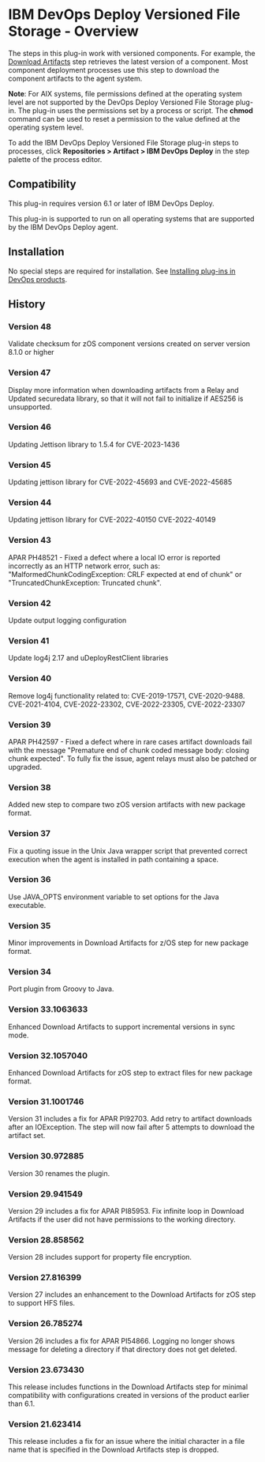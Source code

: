 
# IBM DevOps Deploy Versioned File Storage - Overview


The steps in this plug-in work with versioned components. For example, the [Download Artifacts](steps.md#download-artifacts) step retrieves the latest version of a component. Most component deployment processes use this step to download the component artifacts to the agent system.

**Note**: For AIX systems, file permissions defined at the operating system level are not supported by the DevOps Deploy Versioned File Storage plug-in. The plug-in uses the permissions set by a process or script. The **chmod** command can be used to reset a permission to the value defined at the operating system level.

To add the IBM DevOps Deploy Versioned File Storage plug-in steps to processes, click **Repositories > Artifact > IBM DevOps Deploy** in the step palette of the process editor.

## Compatibility

This plug-in requires version 6.1 or later of IBM DevOps Deploy.

This plug-in is supported to run on all operating systems that are supported by the IBM DevOps Deploy agent.

## Installation

No special steps are required for installation. See [Installing plug-ins in DevOps products](https://community.ibm.com/community/user/wasdevops/blogs/laurel-dickson-bull1/2022/06/13/install-plugins "Installing plug-ins in DevOps products").

## History

### Version 48

Validate checksum for zOS component versions created on server version 8.1.0 or higher  

### Version 47

Display more information when downloading artifacts from a Relay and Updated securedata library, so that it will not fail to initialize if AES256 is unsupported.

### Version 46

Updating Jettison library to 1.5.4 for CVE-2023-1436

### Version 45

Updating jettison library for CVE-2022-45693 and CVE-2022-45685

### Version 44

Updating jettison library for CVE-2022-40150 CVE-2022-40149

### Version 43

APAR PH48521 - Fixed a defect where a local IO error is reported incorrectly as an HTTP network error, such as: "MalformedChunkCodingException: CRLF expected at end of chunk" or "TruncatedChunkException: Truncated chunk".

### Version 42

Update output logging configuration

### Version 41

Update log4j 2.17 and uDeployRestClient libraries

### Version 40

Remove log4j functionality related to: CVE-2019-17571, CVE-2020-9488. CVE-2021-4104, CVE-2022-23302, CVE-2022-23305, CVE-2022-23307

### Version 39

APAR PH42597 - Fixed a defect where in rare cases artifact downloads fail with the message "Premature end of chunk coded message body: closing chunk expected".
To fully fix the issue, agent relays must also be patched or upgraded.

### Version 38

Added new step to compare two zOS version artifacts with new package format.

### Version 37

Fix a quoting issue in the Unix Java wrapper script that prevented correct execution when the agent is installed in path containing a space.

### Version 36

Use JAVA\_OPTS environment variable to set options for the Java executable.

### Version 35

Minor improvements in Download Artifacts for z/OS step for new package format.

### Version 34

Port plugin from Groovy to Java.

### Version 33.1063633

Enhanced Download Artifacts to support incremental versions in sync mode.

### Version 32.1057040

Enhanced Download Artifacts for zOS step to extract files for new package format.

### Version 31.1001746

Version 31 includes a fix for APAR PI92703. Add retry to artifact downloads after an IOException. The step will now fail after 5 attempts to download the artifact set.

### Version 30.972885

Version 30 renames the plugin.

### Version 29.941549

Version 29 includes a fix for APAR PI85953. Fix infinite loop in Download Artifacts if the user did not have permissions to the working directory.

### Version 28.858562

Version 28 includes support for property file encryption.

### Version 27.816399

Version 27 includes an enhancement to the Download Artifacts for zOS step to support HFS files.

### Version 26.785274

Version 26 includes a fix for APAR PI54866. Logging no longer shows message for deleting a directory if that directory does not get deleted.

### Version 23.673430

This release includes functions in the Download Artifacts step for minimal compatibility with configurations created in versions of the product earlier than 6.1.

### Version 21.623414

This release includes a fix for an issue where the initial character in a file name that is specified in the Download Artifacts step is dropped.

